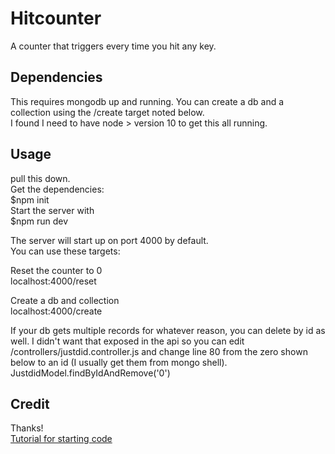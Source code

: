 # Hitcounter
A counter that triggers every time you hit any key.<br>

## Dependencies
This requires mongodb up and running.  You can create a db and a collection using the /create target noted below.<br>
I found I need to have node > version 10 to get this all running.
<br>
## Usage
pull this down.<br>
Get the dependencies:<br>
$npm init<br>
Start the server with<br>
$npm run dev<br>

The server will start up on port 4000 by default.<br>
You can use these targets:<br>

Reset the counter to 0<br>
localhost:4000/reset<br>

Create a db and collection <br>
localhost:4000/create<br>

If your db gets multiple records for whatever reason, you can delete by id as well.  I didn't want that exposed in the api so you can edit /controllers/justdid.controller.js and change line 80 from the zero shown below to an id (I usually get them from mongo shell).
JustdidModel.findByIdAndRemove('0')
<br>
## Credit
Thanks!<br>
[Tutorial for starting code](https://www.javaguides.net/2020/02/nodejs-express-and-mongodb-restful-crud-api-tutorial.html)
